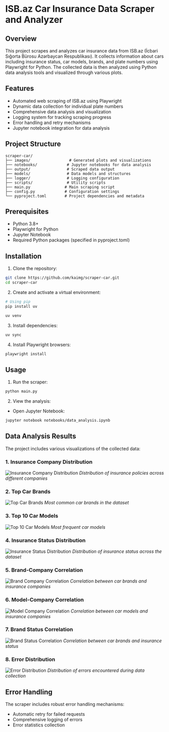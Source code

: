 # ISB.az Car Insurance Data Scraper and Analyzer

## Overview
This project scrapes and analyzes car insurance data from ISB.az (İcbari Sığorta Bürosu Azərbaycan Respublikası). It collects information about cars including insurance status, car models, brands, and plate numbers using Playwright for Python. The collected data is then analyzed using Python data analysis tools and visualized through various plots.

## Features
- Automated web scraping of ISB.az using Playwright
- Dynamic data collection for individual plate numbers
- Comprehensive data analysis and visualization
- Logging system for tracking scraping progress
- Error handling and retry mechanisms
- Jupyter notebook integration for data analysis

## Project Structure
```
scraper-car/
├── images/                 # Generated plots and visualizations
├── notebooks/             # Jupyter notebooks for data analysis
├── output/                # Scraped data output
├── models/                # Data models and structures
├── logger/                # Logging configuration
├── scripts/               # Utility scripts
├── main.py               # Main scraping script
├── config.py             # Configuration settings
└── pyproject.toml        # Project dependencies and metadata
```

## Prerequisites
- Python 3.8+
- Playwright for Python
- Jupyter Notebook
- Required Python packages (specified in pyproject.toml)

## Installation

1. Clone the repository:
```bash
git clone https://github.com/kaimg/scraper-car.git
cd scraper-car
```

2. Create and activate a virtual environment:
```bash
# Using pip
pip install uv

uv venv
```

3. Install dependencies:
```bash
uv sync
```

4. Install Playwright browsers:
```bash
playwright install
```

## Usage

1. Run the scraper:
```bash
python main.py
```

2. View the analysis:
- Open Jupyter Notebook:
```bash
jupyter notebook notebooks/data_analysis.ipynb
```

## Data Analysis Results

The project includes various visualizations of the collected data:

### 1. Insurance Company Distribution
![Insurance Company Distribution](images/insurance_company_distribution.png)
*Distribution of insurance policies across different companies*

### 2. Top Car Brands
![Top Car Brands](images/top_car_brands.png)
*Most common car brands in the dataset*

### 3. Top 10 Car Models
![Top 10 Car Models](images/top_10_car_models.png)
*Most frequent car models*

### 4. Insurance Status Distribution
![Insurance Status Distribution](images/insurance_status_distribution.png)
*Distribution of insurance status across the dataset*

### 5. Brand-Company Correlation
![Brand Company Correlation](images/brand_company_correlation.png)
*Correlation between car brands and insurance companies*

### 6. Model-Company Correlation
![Model Company Correlation](images/model_company_correlation.png)
*Correlation between car models and insurance companies*

### 7. Brand Status Correlation
![Brand Status Correlation](images/brand_status_correlation.png)
*Correlation between car brands and insurance status*

### 8. Error Distribution
![Error Distribution](images/error_distribution.png)
*Distribution of errors encountered during data collection*

## Error Handling
The scraper includes robust error handling mechanisms:
- Automatic retry for failed requests
- Comprehensive logging of errors
- Error statistics collection
